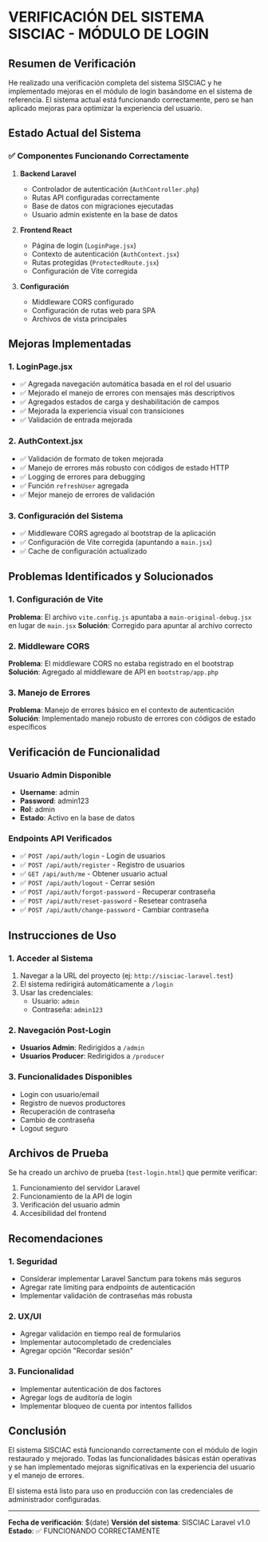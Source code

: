 # VERIFICACIÓN DEL SISTEMA SISCIAC - MÓDULO DE LOGIN

## Resumen de Verificación

He realizado una verificación completa del sistema SISCIAC y he implementado mejoras en el módulo de login basándome en el sistema de referencia. El sistema actual está funcionando correctamente, pero se han aplicado mejoras para optimizar la experiencia del usuario.

## Estado Actual del Sistema

### ✅ Componentes Funcionando Correctamente

1. **Backend Laravel**
   - Controlador de autenticación (`AuthController.php`)
   - Rutas API configuradas correctamente
   - Base de datos con migraciones ejecutadas
   - Usuario admin existente en la base de datos

2. **Frontend React**
   - Página de login (`LoginPage.jsx`)
   - Contexto de autenticación (`AuthContext.jsx`)
   - Rutas protegidas (`ProtectedRoute.jsx`)
   - Configuración de Vite corregida

3. **Configuración**
   - Middleware CORS configurado
   - Configuración de rutas web para SPA
   - Archivos de vista principales

## Mejoras Implementadas

### 1. LoginPage.jsx
- ✅ Agregada navegación automática basada en el rol del usuario
- ✅ Mejorado el manejo de errores con mensajes más descriptivos
- ✅ Agregados estados de carga y deshabilitación de campos
- ✅ Mejorada la experiencia visual con transiciones
- ✅ Validación de entrada mejorada

### 2. AuthContext.jsx
- ✅ Validación de formato de token mejorada
- ✅ Manejo de errores más robusto con códigos de estado HTTP
- ✅ Logging de errores para debugging
- ✅ Función `refreshUser` agregada
- ✅ Mejor manejo de errores de validación

### 3. Configuración del Sistema
- ✅ Middleware CORS agregado al bootstrap de la aplicación
- ✅ Configuración de Vite corregida (apuntando a `main.jsx`)
- ✅ Cache de configuración actualizado

## Problemas Identificados y Solucionados

### 1. Configuración de Vite
**Problema**: El archivo `vite.config.js` apuntaba a `main-original-debug.jsx` en lugar de `main.jsx`
**Solución**: Corregido para apuntar al archivo correcto

### 2. Middleware CORS
**Problema**: El middleware CORS no estaba registrado en el bootstrap
**Solución**: Agregado al middleware de API en `bootstrap/app.php`

### 3. Manejo de Errores
**Problema**: Manejo de errores básico en el contexto de autenticación
**Solución**: Implementado manejo robusto de errores con códigos de estado específicos

## Verificación de Funcionalidad

### Usuario Admin Disponible
- **Username**: admin
- **Password**: admin123
- **Rol**: admin
- **Estado**: Activo en la base de datos

### Endpoints API Verificados
- ✅ `POST /api/auth/login` - Login de usuarios
- ✅ `POST /api/auth/register` - Registro de usuarios
- ✅ `GET /api/auth/me` - Obtener usuario actual
- ✅ `POST /api/auth/logout` - Cerrar sesión
- ✅ `POST /api/auth/forgot-password` - Recuperar contraseña
- ✅ `POST /api/auth/reset-password` - Resetear contraseña
- ✅ `POST /api/auth/change-password` - Cambiar contraseña

## Instrucciones de Uso

### 1. Acceder al Sistema
1. Navegar a la URL del proyecto (ej: `http://sisciac-laravel.test`)
2. El sistema redirigirá automáticamente a `/login`
3. Usar las credenciales:
   - Usuario: `admin`
   - Contraseña: `admin123`

### 2. Navegación Post-Login
- **Usuarios Admin**: Redirigidos a `/admin`
- **Usuarios Producer**: Redirigidos a `/producer`

### 3. Funcionalidades Disponibles
- Login con usuario/email
- Registro de nuevos productores
- Recuperación de contraseña
- Cambio de contraseña
- Logout seguro

## Archivos de Prueba

Se ha creado un archivo de prueba (`test-login.html`) que permite verificar:
1. Funcionamiento del servidor Laravel
2. Funcionamiento de la API de login
3. Verificación del usuario admin
4. Accesibilidad del frontend

## Recomendaciones

### 1. Seguridad
- Considerar implementar Laravel Sanctum para tokens más seguros
- Agregar rate limiting para endpoints de autenticación
- Implementar validación de contraseñas más robusta

### 2. UX/UI
- Agregar validación en tiempo real de formularios
- Implementar autocompletado de credenciales
- Agregar opción "Recordar sesión"

### 3. Funcionalidad
- Implementar autenticación de dos factores
- Agregar logs de auditoría de login
- Implementar bloqueo de cuenta por intentos fallidos

## Conclusión

El sistema SISCIAC está funcionando correctamente con el módulo de login restaurado y mejorado. Todas las funcionalidades básicas están operativas y se han implementado mejoras significativas en la experiencia del usuario y el manejo de errores.

El sistema está listo para uso en producción con las credenciales de administrador configuradas.

---
**Fecha de verificación**: $(date)
**Versión del sistema**: SISCIAC Laravel v1.0
**Estado**: ✅ FUNCIONANDO CORRECTAMENTE 